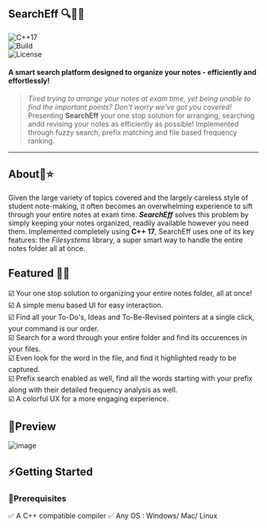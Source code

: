 ## SearchEff 🔍📂💪
![C++17](https://img.shields.io/badge/C%2B%2B-17-blue.svg)<br>
![Build](https://img.shields.io/badge/build-passing-brightgreen)<br>
![License](https://img.shields.io/badge/license-MIT-blue)<br>
#### A smart search platform designed to organize your notes - efficiently and effortlessly!

>_Tired trying to arrange your notes at exam time, yet being unable to find the important points? Don't worry we've got you covered!_
Presenting **SearchEff** your one stop solution for arranging, searching andd revising your notes as efficiently as possible! Implemented through fuzzy search, prefix matching and file based frequency ranking.<br>
<hr>

## About📝⭐<br>
Given the large variety of topics covered and the largely careless style of student note-making, it often becomes an overwhelming experience to sift through your entire notes at exam time. **_SearchEff_** solves this problem by simply keeping your notes organized, readily available however you need them. Implemented completely using **C++ 17**, SearchEff uses one of its key features: the _Filesystems_ library, a super smart way to handle the entire notes folder all at once.

## Featured 📖✨<br>
☑️ Your one stop solution to organizing your entire notes folder, all at once!<br>
☑️ A simple menu based UI for easy interaction.<br>
☑️ Find all your To-Do's, Ideas and To-Be-Revised pointers at a single click, your command is our order. <br>
☑️ Search for a word through your entire folder and find its occurences in your files.<br>
☑️ Even look for the word in the file, and find it highlighted ready to be captured.<br>
☑️ Prefix search enabled as well, find all the words starting with your prefix along with their detailed frequency analysis as well.<br>
☑️ A colorful UX for a more engaging experience.<br>

## 👀Preview
![image](https://github.com/user-attachments/assets/606ddda7-f604-4899-bede-e7626efcbc7b)

## ⚡Getting Started

### 📌Prerequisites
✅ A C++ compatible compiler
✅ Any OS : Windows/ Mac/ Linux

### 



















